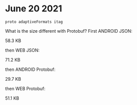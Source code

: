 # June 20 2021

~~~
proto adaptiveFormats itag
~~~

What is the size different with Protobuf? First ANDROID JSON:

58.3 KB

then WEB JSON:

71.2 KB

then ANDROID Protobuf:

29.7 KB

then WEB Protobuf:

51.1 KB
